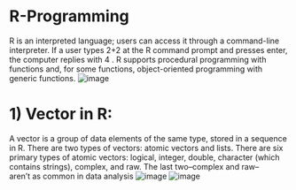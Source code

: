 # R-Programming
R is an interpreted language; users can access it through a command-line interpreter. If a user types 2+2 at the R command prompt and presses enter, the computer replies with 4 . R supports procedural programming with functions and, for some functions, object-oriented programming with generic functions.
![image](https://github.com/Anish-shakya/R-Programming/assets/64535767/db3071a5-1bb8-44d6-919a-a44f5a7fc0f0)

# 1) Vector in R:
A vector is a group of data elements of the same type, stored in a sequence in R. There are two types of vectors: atomic vectors and lists.
There are six primary types of atomic vectors: logical, integer, double, character (which contains strings), complex, and raw. The last two–complex and raw–      
aren’t as common in data analysis
![image](https://github.com/Anish-shakya/R-Programming/assets/64535767/e6a453bc-95a1-441c-9b61-e45fc5019888)
![image](https://github.com/Anish-shakya/R-Programming/assets/64535767/1d617195-7d96-4948-bc8d-2217d0846948)
    
  
